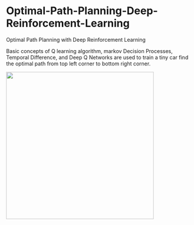 # Optimal-Path-Planning-Deep-Reinforcement-Learning
Optimal Path Planning with Deep Reinforcement Learning

Basic concepts of Q learning algorithm, markov Decision Processes, Temporal Difference, and Deep Q Networks are used 
to train a tiny car find the optimal path from top left corner to bottom right corner.

<img src="https://github.com/naderAsadi/Optimal-Path-Planning-Deep-Reinforcement-Learning/blob/master/output.jpg" height="400"/>

